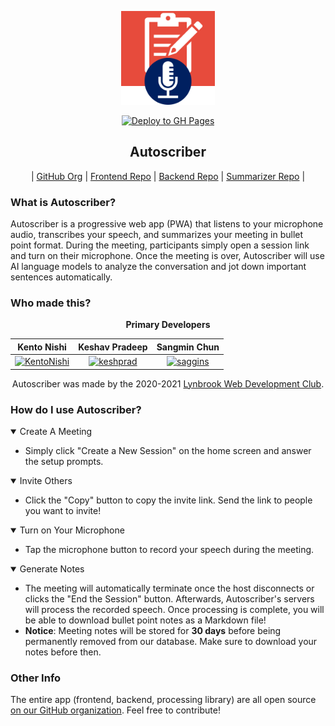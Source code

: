 <div align="center">

<a href="https://autoscriber-app.github.io"><img width="150" src="./src/assets/logo.png" alt="Autoscriber logo"></a>

[![Deploy to GH Pages](https://github.com/autoscriber-app/autoscriber-app.github.io/actions/workflows/deploy.yaml/badge.svg)](https://github.com/autoscriber-app/autoscriber-app.github.io/actions/workflows/deploy.yaml)

<h2> Autoscriber </h2>

| [GitHub Org](https://github.com/autoscriber-app) | [Frontend Repo](https://github.com/autoscriber-app/autoscriber-app.github.io) | [Backend Repo](https://github.com/autoscriber-app/autoscriber-app-backend) | [Summarizer Repo](https://github.com/autoscriber-app/autoscriber-lib) |

</div>

### What is Autoscriber?

Autoscriber is a progressive web app (PWA) that listens to your microphone audio, transcribes your speech, and summarizes your meeting in bullet point format. During the meeting, participants simply open a session link and turn on their microphone. Once the meeting is over, Autoscriber will use AI language models to analyze the conversation and jot down important sentences automatically.

### Who made this?

<div align="center">

**Primary Developers**

| Kento Nishi | Keshav Pradeep | Sangmin Chun |
| :------------: | :------------: | :------------: |
| <a href="https://github.com/KentoNishi"><img width="150" src="https://avatars.githubusercontent.com/u/38841491" alt="KentoNishi"></a> | <a href="https://github.com/keshprad"><img width="150" src="https://avatars.githubusercontent.com/u/32313895" alt="keshprad"></a> | <a href="https://github.com/saggins"><img width="150" src="https://avatars.githubusercontent.com/u/27894821" alt="saggins"> |

Autoscriber was made by the 2020-2021 [Lynbrook Web Development Club](https://lhswebdev.github.io/).

</div>

### How do I use Autoscriber?

<details open>
<summary>Create A Meeting</summary>

- Simply click "Create a New Session" on the home screen and answer the setup prompts.

</details>

<details open>
<summary>Invite Others</summary>

- Click the "Copy" button to copy the invite link. Send the link to people you want to invite!

</details>

<details open>
<summary>Turn on Your Microphone</summary>

- Tap the microphone button to record your speech during the meeting.

</details>

<details open>
<summary>Generate Notes</summary>

- The meeting will automatically terminate once the host disconnects or clicks the "End the Session" button. Afterwards, Autoscriber's servers will process the recorded speech. Once processing is complete, you will be able to download bullet point notes as a Markdown file!
- **Notice**: Meeting notes will be stored for **30 days** before being permanently removed from our database. Make sure to download your notes before then.

</details>

### Other Info

The entire app (frontend, backend, processing library) are all open source [on our GitHub organization](https://github.com/autoscriber-app). Feel free to contribute!
